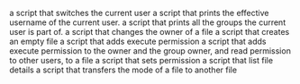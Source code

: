 a script that switches the current user
a script that prints the effective username of the current user.
a script that prints all the groups the current user is part of.
a script that changes the owner of a file
a script that creates an empty file
a script that adds execute permission
a script that adds execute permission to the owner and the group owner, and read permission to other users, to a file
a script that sets permission
a script that list file details
a script that transfers the mode of a file to another file
